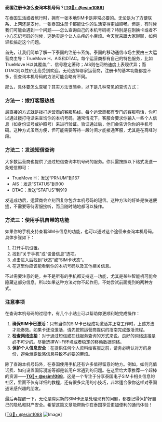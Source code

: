 **泰国注册卡怎么查询本机号码？[[TG💪+ @esim1088](https://t.me/s/esim1088)]**

在泰国生活或者旅行时，拥有一张本地SIM卡是非常必要的。无论是为了方便联系、上网还是支付，一张泰国注册卡都能让你的生活变得更加顺畅。但是，有时候我们可能会遇到一个问题——怎么查询自己的本机号码呢？特别是在刚换卡或者不小心忘记号码的时候，这确实是个让人头疼的小麻烦。今天就来跟大家聊聊，如何轻松搞定这个问题。

首先，让我们简单了解一下泰国的注册卡系统。泰国的移动通信市场主要由三大运营商主导：TrueMove H、AIS和DTAC。每个运营商都有自己的特色服务，比如TrueMove H以其覆盖广、信号稳定著称；AIS则在网络速度上表现优异；而DTAC则以性价比高受到欢迎。无论选择哪家运营商，注册卡的基本功能都差不多，但查询本机号码的方法可能会略有不同。

那么，具体要怎么查呢？其实方法很简单，以下是几种常见的查询方式：

### 方法一：拨打客服热线

最直接的方式就是拨打运营商的客服热线。每个运营商都有专门的客服电话，你可以通过拨打电话来查询你的本机号码。通常情况下，客服会要求你输入一些个人信息（如身份证号或护照号）来进行验证。验证通过后，他们会告诉你你的手机号码。这种方式虽然方便，但可能需要等待一段时间才能接通客服，尤其是在高峰时段。

### 方法二：发送短信查询

大多数运营商也提供了通过短信查询本机号码的服务。你只需按照以下格式发送一条短信即可：

- TrueMove H：发送“PRNUM”到167
- AIS：发送“STATUS”到900
- DTAC：发送“STATUS”到919

发送成功后，运营商会立刻回复你包含本机号码的短信。这种方法的好处是快速便捷，不需要等待客服接听，而且随时随地都可以操作。

### 方法三：使用手机自带的功能

如果你的手机支持查看SIM卡信息的功能，也可以通过这个途径来查询本机号码。具体步骤如下：
1. 打开手机设置。
2. 找到“关于手机”或“设备信息”选项。
3. 点击进入后找到“状态”或“SIM卡状态”。
4. 在这里你应该能看到你的本机号码以及其他相关信息。

不过需要注意的是，并不是所有的手机都支持这一功能，尤其是某些智能机可能会隐藏这部分信息。所以如果这种方法对你不起作用，不妨尝试前面提到的两种方式。

### 注意事项

在查询本机号码的过程中，有几个小贴士可以帮助你更顺利地完成操作：
1. **确保SIM卡已激活**：只有当你的SIM卡已经成功激活并正常工作时，上述方法才能奏效。如果卡还没激活，请先按照运营商提供的指南完成激活流程。
2. **检查网络连接**：对于通过短信或在线服务查询的方式来说，良好的网络连接是必不可少的。尽量选择Wi-Fi环境或者稳定的移动数据网络。
3. **保护个人信息安全**：在提供任何个人资料给客服之前，请务必确认对方的身份，避免泄露敏感信息导致不必要的麻烦。

除了查询本机号码外，在泰国使用手机还有许多值得留意的地方。例如，如何充值话费、如何设置国际漫游等都是新用户常遇到的问题。在这里给大家推荐一个超棒的资源——**[TG💪+ @esim1088](https://t.me/s/esim1088)**。这是一个专注于分享泰国电子SIM卡相关信息的社区，里面不仅有详细的教程，还有很多实用的小技巧，非常适合像你这样对泰国通讯感兴趣的朋友。

最后再提醒一下，无论是购买新的SIM卡还是处理现有的问题，都要记得保护好自己的隐私和财产安全。希望这篇文章能帮助你在泰国享受更加便利的通讯体验！

[[TG💪+ @esim1088](https://t.me/s/esim1088) ![Image](https://i.postimg.cc/4NQfJmqS/Snipaste-2025-05-13-00-14-12.png)]